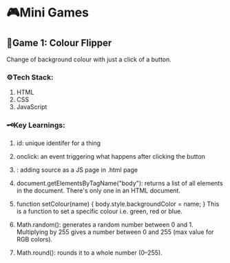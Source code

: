# 🎮Mini Games 

## 🎨Game 1: Colour Flipper 
Change of background colour with just a click of a button.

### ⚙️Tech Stack: 
1. HTML
2. CSS
3. JavaScript

### 🗝️Key Learnings:
1. id: unique identifer for a thing
   
2. onclick: an event triggering what happens after clicking the button
   
3. <script></script>: adding source as a JS page in .html page

4. document.getElementsByTagName("body"): returns a list of all <body> elements in the document. There's only one <body> in an HTML document.
   
5. function setColour(name) {
    body.style.backgroundColor = name;
}
This is a function to set a specific colour i.e. green, red or blue.

6. Math.random(): generates a random number between 0 and 1.
Multiplying by 255 gives a number between 0 and 255 (max value for RGB colors).

7. Math.round(): rounds it to a whole number (0–255).
